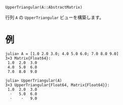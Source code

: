 ```
UpperTriangular(A::AbstractMatrix)
```

行列 `A` の `UpperTriangular` ビューを構築します。

# 例

```jldoctest
julia> A = [1.0 2.0 3.0; 4.0 5.0 6.0; 7.0 8.0 9.0]
3×3 Matrix{Float64}:
 1.0  2.0  3.0
 4.0  5.0  6.0
 7.0  8.0  9.0

julia> UpperTriangular(A)
3×3 UpperTriangular{Float64, Matrix{Float64}}:
 1.0  2.0  3.0
  ⋅   5.0  6.0
  ⋅    ⋅   9.0
```
